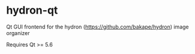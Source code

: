 # hydron-qt
Qt GUI frontend for the hydron (https://github.com/bakape/hydron) image organizer

Requires Qt >= 5.6
